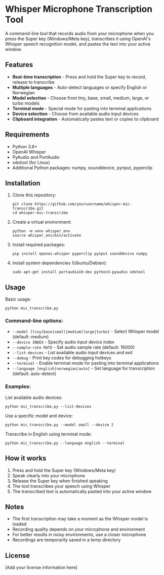 # Whisper Microphone Transcription Tool

A command-line tool that records audio from your microphone when you press the Super key (Windows/Meta key), transcribes it using OpenAI's Whisper speech recognition model, and pastes the text into your active window.

## Features

- **Real-time transcription** - Press and hold the Super key to record, release to transcribe
- **Multiple languages** - Auto-detect languages or specify English or Norwegian
- **Model selection** - Choose from tiny, base, small, medium, large, or turbo models
- **Terminal mode** - Special mode for pasting into terminal applications
- **Device selection** - Choose from available audio input devices
- **Clipboard integration** - Automatically pastes text or copies to clipboard

## Requirements

- Python 3.6+
- OpenAI Whisper
- PyAudio and PortAudio
- xdotool (for Linux)
- Additional Python packages: numpy, sounddevice, pynput, pyperclip

## Installation

1. Clone this repository:
   ```
   git clone https://github.com/yourusername/whisper-mic-transcribe.git
   cd whisper-mic-transcribe
   ```

2. Create a virtual environment:
   ```
   python -m venv whisper_env
   source whisper_env/bin/activate
   ```

3. Install required packages:
   ```
   pip install openai-whisper pyperclip pynput sounddevice numpy
   ```

4. Install system dependencies (Ubuntu/Debian):
   ```
   sudo apt-get install portaudio19-dev python3-pyaudio xdotool
   ```

## Usage

Basic usage:
```
python mic_transcribe.py
```

### Command-line options:

- `--model [tiny|base|small|medium|large|turbo]` - Select Whisper model (default: medium)
- `--device INDEX` - Specify audio input device index
- `--sample-rate RATE` - Set audio sample rate (default: 16000)
- `--list-devices` - List available audio input devices and exit
- `--debug` - Print key codes for debugging hotkeys
- `--terminal` - Enable terminal mode for pasting into terminal applications
- `--language [english|norwegian|auto]` - Set language for transcription (default: auto-detect)

### Examples:

List available audio devices:
```
python mic_transcribe.py --list-devices
```

Use a specific model and device:
```
python mic_transcribe.py --model small --device 2
```

Transcribe in English using terminal mode:
```
python mic_transcribe.py --language english --terminal
```

## How it works

1. Press and hold the Super key (Windows/Meta key)
2. Speak clearly into your microphone
3. Release the Super key when finished speaking
4. The tool transcribes your speech using Whisper
5. The transcribed text is automatically pasted into your active window

## Notes

- The first transcription may take a moment as the Whisper model is loaded
- Recording quality depends on your microphone and environment
- For better results in noisy environments, use a closer microphone
- Recordings are temporarily saved in a temp directory

## License

[Add your license information here]